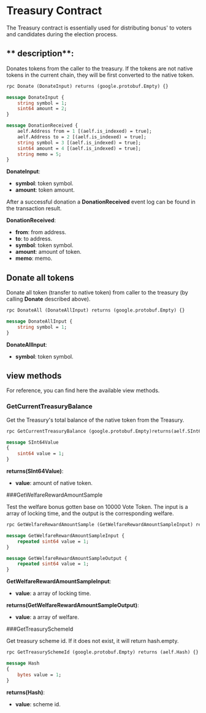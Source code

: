 # Treasury Contract

The Treasury contract is essentially used for distributing bonus' to voters and candidates during the election process.

## ** description**:

Donates tokens from the caller to the treasury. If the tokens are not native tokens in the current chain, they will be first converted to the native token.

```Protobuf
rpc Donate (DonateInput) returns (google.protobuf.Empty) {}

message DonateInput {
    string symbol = 1;
    sint64 amount = 2;
}

message DonationReceived {
    aelf.Address from = 1 [(aelf.is_indexed) = true];
    aelf.Address to = 2 [(aelf.is_indexed) = true];
    string symbol = 3 [(aelf.is_indexed) = true];
    sint64 amount = 4 [(aelf.is_indexed) = true];
    string memo = 5;
}
```

**DonateInput**:
- **symbol**: token symbol.
- **amount**: token amount.

After a successful donation a **DonationReceived** event log can be found in the transaction result.

**DonationReceived**:
- **from**: from address.
- **to**: to address.
- **symbol**: token symbol.
- **amount**: amount of token.
- **memo**: memo.

## **Donate all tokens**

Donate all token (transfer to native token) from caller to the treasury (by calling **Donate** described above).

```Protobuf
rpc DonateAll (DonateAllInput) returns (google.protobuf.Empty) {}

message DonateAllInput {
    string symbol = 1;
}
```

**DonateAllInput**:
- **symbol**: token symbol.

## view methods

For reference, you can find here the available view methods.

### GetCurrentTreasuryBalance

Get the Treasury's total balance of the native token from the Treasury.

```Protobuf
rpc GetCurrentTreasuryBalance (google.protobuf.Empty)returns(aelf.SInt64Value){}

message SInt64Value
{
    sint64 value = 1;
}
```

**returns(SInt64Value)**:
- **value**: amount of native token.

###GetWelfareRewardAmountSample

Test the welfare bonus gotten base on 10000 Vote Token. The input is a array of locking time, and the output is the corresponding welfare. 

```Protobuf
rpc GetWelfareRewardAmountSample (GetWelfareRewardAmountSampleInput) returns (GetWelfareRewardAmountSampleOutput) {}

message GetWelfareRewardAmountSampleInput {
    repeated sint64 value = 1;
}

message GetWelfareRewardAmountSampleOutput {
    repeated sint64 value = 1;
}
```

**GetWelfareRewardAmountSampleInput**:
- **value**: a array of locking time.

**returns(GetWelfareRewardAmountSampleOutput)**:
- **value**: a array of welfare.

###GetTreasurySchemeId

Get treasury scheme id. If it does not exist, it will return hash.empty.

```Protobuf
rpc GetTreasurySchemeId (google.protobuf.Empty) returns (aelf.Hash) {}

message Hash
{
    bytes value = 1;
}
```

**returns(Hash)**:
- **value**: scheme id.
